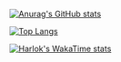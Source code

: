 [![Anurag's GitHub stats](https://github-readme-stats.vercel.app/api?username=TaeUkChu&locale=kr&show_icons=true)](https://github.com/anuraghazra/github-readme-stats)

[![Top Langs](https://github-readme-stats.vercel.app/api/top-langs/?username=TaeUkChu&langs_count=5)](https://github.com/anuraghazra/github-readme-stats)

[![Harlok's WakaTime stats](https://github-readme-stats.vercel.app/api/wakatime?username=TaeUkChu&layot=compact)](https://github.com/anuraghazra/github-readme-stats)
